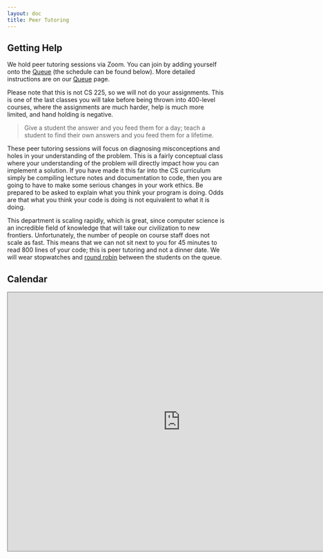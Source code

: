 ```yaml
---
layout: doc
title: Peer Tutoring
---
```


## Getting Help

We hold peer tutoring sessions via Zoom. You can join by adding yourself onto the [Queue](https://edu.cs.illinois.edu/queue/) (the schedule can be found below). More detailed instructions are on our [Queue](https://edu.cs.illinois.edu/queue/) page.

Please note that this is not CS 225, so we will not do your assignments. This is one of the last classes you will take before being thrown into 400-level courses, where the assignments are much harder, help is much more limited, and hand holding is negative.

> Give a student the answer and you feed them for a day; teach a student to find their own answers and you feed them for a lifetime.

These peer tutoring sessions will focus on diagnosing misconceptions and holes in your understanding of the problem. This is a fairly conceptual class where your understanding of the problem will directly impact how you can implement a solution. If you have made it this far into the CS curriculum simply be compiling lecture notes and documentation to code, then you are going to have to make some serious changes in your work ethics. Be prepared to be asked to explain what you think your program is doing. Odds are that what you think your code is doing is not equivalent to what it is doing.

This department is scaling rapidly, which is great, since computer science is an incredible field of knowledge that will take our civilization to new frontiers. Unfortunately, the number of people on course staff does not scale as fast. This means that we can not sit next to you for 45 minutes to read 800 lines of your code; this is peer tutoring and not a dinner date. We will wear stopwatches and [round robin](https://en.wikipedia.org/wiki/Round-robin_scheduling) between the students on the queue.

## Calendar

<!-- The Calendar will appear here in the second week of classes. -->
<iframe src="https://calendar.google.com/calendar/embed?height=600&wkst=1&bgcolor=%23ffffff&ctz=America%2FChicago&title=CS%20341%20Peer%20Tutoring&showDate=1&showPrint=0&showTabs=0&mode=WEEK&showCalendars=0&src=Y19jNmRhdTh2bzk3Mm9qbmpubGNjbjNodXZna0Bncm91cC5jYWxlbmRhci5nb29nbGUuY29t&color=%23F09300" style="border:solid 1px #777" width="800" height="600" frameborder="0" scrolling="no"></iframe>

